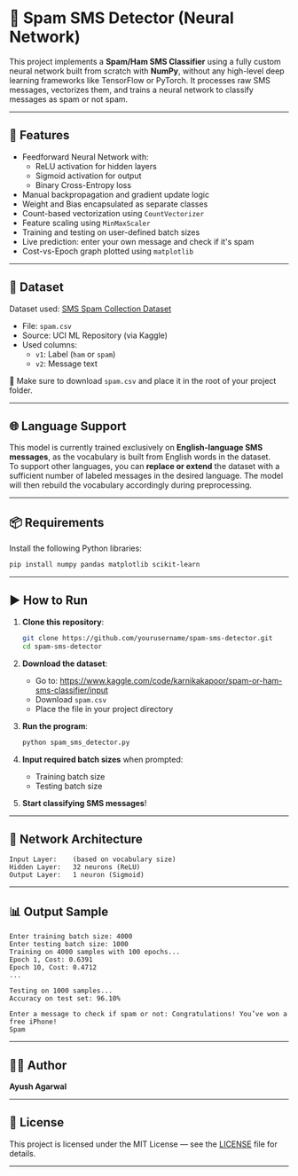 # 📩 Spam SMS Detector (Neural Network)

This project implements a **Spam/Ham SMS Classifier** using a fully custom neural network built from scratch with **NumPy**, without any high-level deep learning frameworks like TensorFlow or PyTorch. It processes raw SMS messages, vectorizes them, and trains a neural network to classify messages as spam or not spam.

---

## 🚀 Features

- Feedforward Neural Network with:
  - ReLU activation for hidden layers
  - Sigmoid activation for output
  - Binary Cross-Entropy loss
- Manual backpropagation and gradient update logic
- Weight and Bias encapsulated as separate classes
- Count-based vectorization using `CountVectorizer`
- Feature scaling using `MinMaxScaler`
- Training and testing on user-defined batch sizes
- Live prediction: enter your own message and check if it's spam
- Cost-vs-Epoch graph plotted using `matplotlib`

---

## 📁 Dataset

Dataset used: [SMS Spam Collection Dataset](https://www.kaggle.com/code/karnikakapoor/spam-or-ham-sms-classifier/input)

- File: `spam.csv`
- Source: UCI ML Repository (via Kaggle)
- Used columns:
  - `v1`: Label (`ham` or `spam`)
  - `v2`: Message text

📝 Make sure to download `spam.csv` and place it in the root of your project folder.

---

## 🌐 Language Support

This model is currently trained exclusively on **English-language SMS messages**, as the vocabulary is built from English words in the dataset.  
To support other languages, you can **replace or extend** the dataset with a sufficient number of labeled messages in the desired language. The model will then rebuild the vocabulary accordingly during preprocessing.

---

## 📦 Requirements

Install the following Python libraries:

```bash
pip install numpy pandas matplotlib scikit-learn
```

---

## ▶️ How to Run

1. **Clone this repository**:
   ```bash
   git clone https://github.com/yourusername/spam-sms-detector.git
   cd spam-sms-detector
   ```

2. **Download the dataset**:
   - Go to: https://www.kaggle.com/code/karnikakapoor/spam-or-ham-sms-classifier/input
   - Download `spam.csv`
   - Place the file in your project directory

3. **Run the program**:
   ```bash
   python spam_sms_detector.py
   ```

4. **Input required batch sizes** when prompted:
   - Training batch size
   - Testing batch size

5. **Start classifying SMS messages**!

---

## 🧠 Network Architecture

```
Input Layer:    (based on vocabulary size)
Hidden Layer:   32 neurons (ReLU)
Output Layer:   1 neuron (Sigmoid)
```

---

## 📊 Output Sample

```
Enter training batch size: 4000
Enter testing batch size: 1000
Training on 4000 samples with 100 epochs...
Epoch 1, Cost: 0.6391
Epoch 10, Cost: 0.4712
...

Testing on 1000 samples...
Accuracy on test set: 96.10%

Enter a message to check if spam or not: Congratulations! You’ve won a free iPhone!
Spam
```

---

## 🧑‍💻 Author

**Ayush Agarwal**

---

## 📜 License

This project is licensed under the MIT License — see the [LICENSE](LICENSE) file for details.

---
